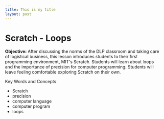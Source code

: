 ```yaml
---
title: This is my title
layout: post
---
```


# Scratch - Loops
**Objective:** After discussing the norms of the DLP classroom and taking care of logistical business, this lesson introduces students to their first programming environment, MIT's Scratch. Students will learn about loops and the importance of precision for computer programming. Students will leave feeling comfortable exploring Scratch on their own.

Key Words and Concepts
- Scratch
- precision
- computer language
- computer program
- loops
